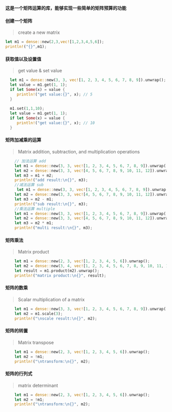 **这是一个矩阵运算的库，能够实现一些简单的矩阵预算的功能**

#### 创建一个矩阵
> create a new matrix
``` rust
let m1 = dense::new(2,3,vec![1,2,3,4,5,6]);
println!("{}",m1);
```

#### 获取值以及设置值
> get value & set value
``` rust
  let m1 = dense::new(3, 3, vec![1, 2, 3, 4, 5, 6, 7, 8, 9]).unwrap();
  let value = m1.get(1, 1);
  if let Some(x) = value {
     println!("get value:{}", x); // 5
  }
  
  m1.set(1,1,10);
  let value = m1.get(1, 1);
  if let Some(x) = value {
     println!("get value:{}", x); // 10
  }
```
#### 矩阵加减乘的运算
> Matrix addition, subtraction, and multiplication operations
``` rust
    // 加法运算 add
    let m1 = dense::new(3, 3, vec![1, 2, 3, 4, 5, 6, 7, 8, 9]).unwrap();
    let m2 = dense::new(3, 3, vec![4, 5, 6, 7, 8, 9, 10, 11, 12]).unwrap();
    let m3 = m1 + m2;
    println!("add result:\n{}", m3);
    //减法运算 sub
     let m1 = dense::new(3, 3, vec![1, 2, 3, 4, 5, 6, 7, 8, 9]).unwrap();
    let m2 = dense::new(3, 3, vec![4, 5, 6, 7, 8, 9, 10, 11, 12]).unwrap();
    let m3 = m2 - m1;
    println!("sub result:\n{}", m3);
    //乘法运算 multiple
    let m1 = dense::new(3, 3, vec![1, 2, 3, 4, 5, 6, 7, 8, 9]).unwrap();
    let m2 = dense::new(3, 3, vec![4, 5, 6, 7, 8, 9, 10, 11, 12]).unwrap();
    let m3 = m2 * m1;
    println!("multi result:\n{}", m3);
```
#### 矩阵乘法
> Matrix product
``` rust
    let m1 = dense::new(2, 3, vec![1, 2, 3, 4, 5, 6]).unwrap();
    let m2 = dense::new(3, 4, vec![1, 2, 3, 4, 5, 6, 7, 8, 9, 10, 11, 12]).unwrap();
    let result = m1.product(m2).unwrap();
    println!("matrix product:\n{}", result);
```

#### 矩阵的数乘
> Scalar multiplication of a matrix
``` rust
    let m1 = dense::new(3, 3, vec![1, 2, 3, 4, 5, 6, 7, 8, 9]).unwrap();
    let m2 = m1.scale(3);
    println!("\nscale result:\n{}", m2);
```

#### 矩阵的转置
> Matrix transpose
``` rust
    let m1 = dense::new(2, 3, vec![1, 2, 3, 4, 5, 6]).unwrap();
    let m2 = !m1;
    println!("\ntransform:\n{}", m2);
```

#### 矩阵的行列式
> matrix determinant
``` rust
    let m1 = dense::new(2, 3, vec![1, 2, 3, 4, 5, 6]).unwrap();
    let m2 = !m1;
    println!("\ntransform:\n{}", m2);
```
